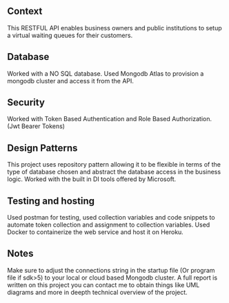 ## Context
This RESTFUL API enables business owners and public institutions to setup a virtual waiting queues for their customers.
## Database
Worked with a NO SQL database. Used Mongodb Atlas to provision a mongodb cluster and access it from the API.
## Security
Worked with Token Based Authentication and Role Based Authorization. (Jwt Bearer Tokens)
## Design Patterns
This project uses repository pattern allowing it to be flexible in terms of the type of database chosen and abstract the database access in the business logic.
Worked with the built in DI tools offered by Microsoft.
## Testing and hosting
Used postman for testing, used collection variables and code snippets to automate token collection and assignment to collection variables.
Used Docker to containerize the web service and host it on Heroku.
## Notes
Make sure to adjust the connections string in the startup file (Or program file if sdk>5) to your local or cloud based Mongodb cluster. 
A full report is written on this project you can contact me to obtain things like UML diagrams and more in deepth technical overview of the project.
